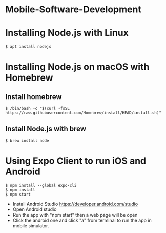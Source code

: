 # Mobile-Software-Development

# Installing Node.js with Linux
    $ apt install nodejs
# Installing Node.js on macOS with Homebrew
## Install homebrew
    $ /bin/bash -c "$(curl -fsSL https://raw.githubusercontent.com/Homebrew/install/HEAD/install.sh)"
## Install Node.js with brew
    $ brew install node
# Using Expo Client to run iOS and Android
    $ npm install --global expo-cli
    $ npm install
    $ npm start 

- Install Android Studio
https://developer.android.com/studio
- Open Android studio 
- Run the app with "npm start" then a web page will be open 
- Click the android one and click "a" from terminal to run the app in mobile simulator.
